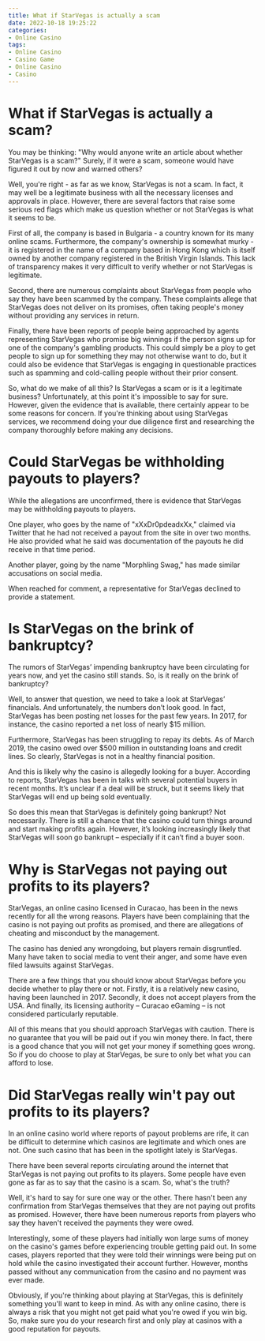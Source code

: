 ```yaml
---
title: What if StarVegas is actually a scam
date: 2022-10-18 19:25:22
categories:
- Online Casino
tags:
- Online Casino
- Casino Game
- Online Casino
- Casino
---
```



#  What if StarVegas is actually a scam?

You may be thinking: "Why would anyone write an article about whether StarVegas is a scam?" Surely, if it were a scam, someone would have figured it out by now and warned others?

Well, you're right - as far as we know, StarVegas is not a scam. In fact, it may well be a legitimate business with all the necessary licenses and approvals in place. However, there are several factors that raise some serious red flags which make us question whether or not StarVegas is what it seems to be.

First of all, the company is based in Bulgaria - a country known for its many online scams. Furthermore, the company's ownership is somewhat murky - it is registered in the name of a company based in Hong Kong which is itself owned by another company registered in the British Virgin Islands. This lack of transparency makes it very difficult to verify whether or not StarVegas is legitimate.

Second, there are numerous complaints about StarVegas from people who say they have been scammed by the company. These complaints allege that StarVegas does not deliver on its promises, often taking people's money without providing any services in return.

Finally, there have been reports of people being approached by agents representing StarVegas who promise big winnings if the person signs up for one of the company's gambling products. This could simply be a ploy to get people to sign up for something they may not otherwise want to do, but it could also be evidence that StarVegas is engaging in questionable practices such as spamming and cold-calling people without their prior consent.

So, what do we make of all this? Is StarVegas a scam or is it a legitimate business? Unfortunately, at this point it's impossible to say for sure. However, given the evidence that is available, there certainly appear to be some reasons for concern. If you're thinking about using StarVegas services, we recommend doing your due diligence first and researching the company thoroughly before making any decisions.

#  Could StarVegas be withholding payouts to players?

While the allegations are unconfirmed, there is evidence that StarVegas may be withholding payouts to players.

One player, who goes by the name of "xXxDr0pdeadxXx," claimed via Twitter that he had not received a payout from the site in over two months. He also provided what he said was documentation of the payouts he did receive in that time period.

Another player, going by the name "Morphling Swag," has made similar accusations on social media.

When reached for comment, a representative for StarVegas declined to provide a statement.

#  Is StarVegas on the brink of bankruptcy?

The rumors of StarVegas’ impending bankruptcy have been circulating for years now, and yet the casino still stands. So, is it really on the brink of bankruptcy?

Well, to answer that question, we need to take a look at StarVegas’ financials. And unfortunately, the numbers don’t look good. In fact, StarVegas has been posting net losses for the past few years. In 2017, for instance, the casino reported a net loss of nearly $15 million.

Furthermore, StarVegas has been struggling to repay its debts. As of March 2019, the casino owed over $500 million in outstanding loans and credit lines. So clearly, StarVegas is not in a healthy financial position.

And this is likely why the casino is allegedly looking for a buyer. According to reports, StarVegas has been in talks with several potential buyers in recent months. It’s unclear if a deal will be struck, but it seems likely that StarVegas will end up being sold eventually.

So does this mean that StarVegas is definitely going bankrupt? Not necessarily. There is still a chance that the casino could turn things around and start making profits again. However, it’s looking increasingly likely that StarVegas will soon go bankrupt – especially if it can’t find a buyer soon.

#  Why is StarVegas not paying out profits to its players?

StarVegas, an online casino licensed in Curacao, has been in the news recently for all the wrong reasons. Players have been complaining that the casino is not paying out profits as promised, and there are allegations of cheating and misconduct by the management.

The casino has denied any wrongdoing, but players remain disgruntled. Many have taken to social media to vent their anger, and some have even filed lawsuits against StarVegas.

There are a few things that you should know about StarVegas before you decide whether to play there or not. Firstly, it is a relatively new casino, having been launched in 2017. Secondly, it does not accept players from the USA. And finally, its licensing authority – Curacao eGaming – is not considered particularly reputable.

All of this means that you should approach StarVegas with caution. There is no guarantee that you will be paid out if you win money there. In fact, there is a good chance that you will not get your money if something goes wrong. So if you do choose to play at StarVegas, be sure to only bet what you can afford to lose.

#  Did StarVegas really win't pay out profits to its players?

In an online casino world where reports of payout problems are rife, it can be difficult to determine which casinos are legitimate and which ones are not. One such casino that has been in the spotlight lately is StarVegas.

There have been several reports circulating around the internet that StarVegas is not paying out profits to its players. Some people have even gone as far as to say that the casino is a scam. So, what's the truth?

Well, it's hard to say for sure one way or the other. There hasn't been any confirmation from StarVegas themselves that they are not paying out profits as promised. However, there have been numerous reports from players who say they haven't received the payments they were owed.

Interestingly, some of these players had initially won large sums of money on the casino's games before experiencing trouble getting paid out. In some cases, players reported that they were told their winnings were being put on hold while the casino investigated their account further. However, months passed without any communication from the casino and no payment was ever made.

Obviously, if you're thinking about playing at StarVegas, this is definitely something you'll want to keep in mind. As with any online casino, there is always a risk that you might not get paid what you're owed if you win big. So, make sure you do your research first and only play at casinos with a good reputation for payouts.